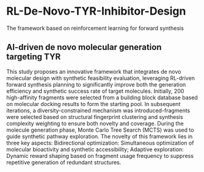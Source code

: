 # RL-De-Novo-TYR-Inhibitor-Design
The framework based on reinforcement learning for forward synthesis


## AI-driven de novo molecular generation targeting TYR
This study proposes an innovative framework that integrates de novo molecular design with synthetic feasibility evaluation, leveraging RL-driven forward synthesis planning to significantly improve both the generation efficiency and synthetic success rate of target molecules. Initially, 200 high-affinity fragments were selected from a building block database based on molecular docking results to form the starting pool. In subsequent iterations, a diversity-constrained mechanism was introduced-fragments were selected based on structural fingerprint clustering and synthesis complexity weighting to ensure both novelty and coverage. During the molecule generation phase, Monte Carlo Tree Search (MCTS) was used to guide synthetic pathway exploration. The novelty of this framework lies in three key aspects: Bidirectional optimization: Simultaneous optimization of molecular bioactivity and synthetic accessibility; Adaptive exploration: Dynamic reward shaping based on fragment usage frequency to suppress repetitive generation of redundant structures.